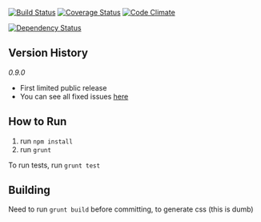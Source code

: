 [![Build Status](https://travis-ci.org/jacob-meacham/acromaster.svg?branch=develop)](https://travis-ci.org/jacob-meacham/acromaster)
[![Coverage Status](https://coveralls.io/repos/jacob-meacham/acromaster/badge.png?branch=develop)](https://coveralls.io/r/jacob-meacham/acromaster?branch=develop)
[![Code Climate](https://codeclimate.com/github/jacob-meacham/acromaster/badges/gpa.svg)](https://codeclimate.com/github/jacob-meacham/acromaster)

[![Dependency Status](https://www.versioneye.com/user/projects/54b197dd2eea78c8ad000047/badge.svg?style=flat)](https://www.versioneye.com/user/projects/54b197dd2eea78c8ad000047)

Version History
---------------
_0.9.0_
* First limited public release
* You can see all fixed issues [here](https://github.com/jacob-meacham/acromaster/issues?utf8=%E2%9C%93&q=milestone%3A0.9.0+)

How to Run
----------
1. run `npm install`
2. run `grunt`

To run tests, run `grunt test`

Building
--------
Need to run `grunt build` before committing, to generate css (this is dumb)
